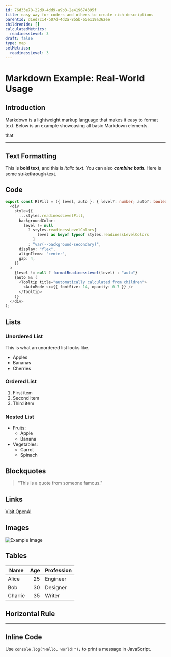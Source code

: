 ```yaml
---
id: 76d33e78-22d9-4dd9-a9b3-2e419674395f
title: easy way for coders and others to create rich descriptions
parentId: d1ed7c14-b07d-4d2a-8b5b-65e119a362ee
childrenIds: []
calculatedMetrics:
  readinessLevel: 3
draft: false
type: map
setMetrics:
  readinessLevel: 3
---
```


# Markdown Example: Real-World Usage

## Introduction

Markdown is a lightweight markup language that makes it easy to format text. Below is an example showcasing all basic Markdown elements.

that

---

## Text Formatting

This is **bold text**, and this is _italic text_. You can also **_combine both_**.
Here is some ~~strikethrough text~~.

## Code

```typescript
export const RlPill = ({ level, auto }: { level?: number; auto?: boolean }) => (
  <div
    style={{
      ...styles.readinessLevelPill,
      backgroundColor:
        level != null
          ? styles.readinessLevelColors[
              level as keyof typeof styles.readinessLevelColors
            ]
          : "var(--background-secondary)",
      display: "flex",
      alignItems: "center",
      gap: 4,
    }}
  >
    {level != null ? formatReadinessLevel(level) : "auto"}
    {auto && (
      <Tooltip title="automatically calculated from children">
        <AutoMode sx={{ fontSize: 14, opacity: 0.7 }} />
      </Tooltip>
    )}
  </div>
);
```

## Lists

### Unordered List

This is what an unordered list looks like.

- Apples
- Bananas
- Cherries

### Ordered List

1. First item
2. Second item
3. Third item

### Nested List

- Fruits:
  - Apple
  - Banana
- Vegetables:
  - Carrot
  - Spinach

## Blockquotes

> "This is a quote from someone famous."

## Links

[Visit OpenAI](https://openai.com)

## Images

![Example Image](https://fastly.picsum.photos/id/18/200/300.jpg?hmac=ey-vd9wCRyYWPf6nwCk_ciMCPRLrWvI7O5Z1Hfg2Cf0)

## Tables

| Name    | Age | Profession |
| ------- | --: | ---------- |
| Alice   |  25 | Engineer   |
| Bob     |  30 | Designer   |
| Charlie |  35 | Writer     |

## Horizontal Rule

---

## Inline Code

Use `console.log("Hello, world!");` to print a message in JavaScript.
